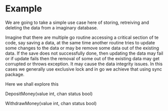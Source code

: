 # Example
We are going to take a simple use case here of storing, retreiving and deleting the data from a imaginary database. 

Imagine that there are multiple go routine accessing a critical section of te code, say saving a data, at the same time another routine tries to update some changes to the data or may be remove some data out of the existing data. If the save does not successfully done, then updating the data may fail or if update fails then the removal of some out of the existing data may get corrupted or throws exception. It may cause the data integrity issues. In this cases we generally use exclusive lock and in go we achieve that using sync package.

Here we shall explore this

DepositMoney(value int, chan status bool)

WithdrawMoney(value int, chan status bool)

